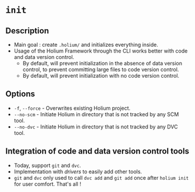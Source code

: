 # `init`

## Description

- Main goal : create `.holium/` and initializes everything inside.
- Usage of the Holium Framework through the CLI works better with code and data version control.
  - By default, will prevent initialization in the absence of data version control, to prevent committing large files to code version control.
  - By default, will prevent initialization with no code version control.

## Options

- `-f`, `--force` - Overwrites existing Holium project.
- `--no-scm` - Initiate Holium in directory that is not tracked by any SCM tool.
- `--no-dvc` - Initiate Holium in directory that is not tracked by any DVC tool.

## Integration of code and data version control tools

- Today, support `git` and `dvc`.
- Implementation with _drivers_ to easily add other tools.
- `git` and `dvc` only used to call `dvc add` and `git add` once  after `holium init` for user comfort. That's all !